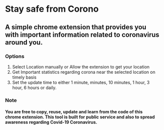 # Stay safe from Corono

## A simple chrome extension that provides you with important information related to coronavirus around you.

### Options
1. Select Location manually or Allow the extension to get your location 
2. Get Important statistics regarding corona near the selected location on timely basis
3. Set the update time to either 1 minute, minutes, 10 minutes, 1 hour, 3 hour, 6 hours or daily.

### Note
#### You are free to copy, reuse, update and learn from the code of this chrome extension. This tool is built for public service and also to spread awareness regarding Covid-19 Coronavirus.